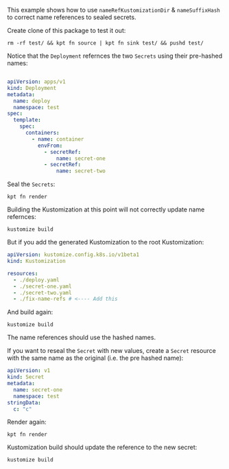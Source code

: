 This example shows how to use `nameRefKustomizationDir` & `nameSuffixHash` to correct name references to
sealed secrets.

Create clone of this package to test it out:

```shell
rm -rf test/ && kpt fn source | kpt fn sink test/ && pushd test/
```

Notice that the `Deployment` refernces the two `Secrets` using their pre-hashed names:

```yaml

apiVersion: apps/v1
kind: Deployment
metadata:
  name: deploy
  namespace: test
spec:
  template:
    spec:
      containers:
        - name: container
          envFrom:
            - secretRef:
                name: secret-one
            - secretRef:
                name: secret-two
```

Seal the `Secrets`:

```shell
kpt fn render
```

Building the Kustomization at this point will not correctly update name refernces:

```shell
kustomize build
```

But if you add the generated Kustomization to the root Kustomization:

```yaml
apiVersion: kustomize.config.k8s.io/v1beta1
kind: Kustomization

resources:
  - ./deploy.yaml
  - ./secret-one.yaml
  - ./secret-two.yaml
  - ./fix-name-refs # <---- Add this
```

And build again:

```shell
kustomize build
```

The name references should use the hashed names.

If you want to reseal the `Secret` with new values, create a `Secret` resource
with the same name as the original (i.e. the pre hashed name):

```yaml
apiVersion: v1
kind: Secret
metadata:
  name: secret-one
  namespace: test
stringData:
  c: "c"
```

Render again:

```shell
kpt fn render
```

Kustomization build should update the reference to the new secret:

```shell
kustomize build
```

